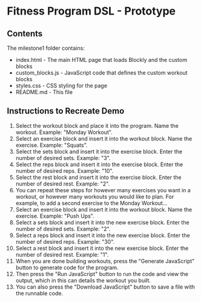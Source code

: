 # Fitness Program DSL - Prototype

## Contents

The milestone1 folder contains:

- index.html - The main HTML page that loads Blockly and the custom blocks
- custom_blocks.js - JavaScript code that defines the custom workout blocks
- styles.css - CSS styling for the page
- README.md - This file

## Instructions to Recreate Demo

1. Select the workout block and place it into the program. Name the workout. Example: "Monday Workout".
2. Select an exercise block and insert it into the workout block. Name the exercise. Example: "Squats".
3. Select the sets block and insert it into the exercise block. Enter the number of desired sets. Example: "3".
4. Select the reps block and insert it into the exercise block. Enter the number of desired reps. Example: "10".
5. Select the rest block and insert it into the exercise block. Enter the number of desired rest. Example: "2".
6. You can repeat these steps for however many exercises you want in a workout, or however many workouts you would like to plan. For example, to add a second exercise to the Monday Workout...
7. Select an exercise block and insert it into the workout block. Name the exercise. Example: "Push Ups".
8. Select a sets block and insert it into the new exercise block. Enter the number of desired sets. Example: "2".
9. Select a reps block and insert it into the new exercise block. Enter the number of desired reps. Example: "30".
10. Select a rest block and insert it into the new exercise block. Enter the number of desired rest. Example: "1".
11. When you are done building workouts, press the "Generate JavaScript" button to generate code for the program.
12. Then press the "Run JavaScript" button to run the code and view the output, which in this can details the workout you built.
13. You can also press the "Download JavaScript" button to save a file with the runnable code. 
